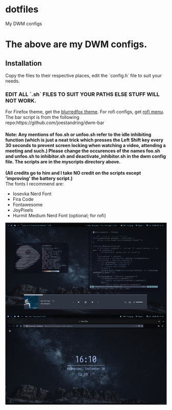 # dotfiles
My DWM configs
<h1> The above are my DWM configs.</h1>
<h2>Installation</h2>
Copy the files to their respective places, edit the `config.h` file to suit your needs.
<h3>EDIT ALL `.sh` FILES TO SUIT YOUR PATHS ELSE STUFF WILL NOT WORK.</h3>
For Firefox theme, get the <a href="https://github.com/manilarome/blurredfox">blurredfox theme</a>.
For rofi configs, get <a href="https://gitlab.com/vahnrr/rofi-menus#requirements">rofi menu</a>.
The bar script is from the following repo:https://github.com/joestandring/dwm-bar <br>
<h4>Note: Any mentions of foo.sh or unfoo.sh refer to the idle inhibiting function (which is just a neat trick which presses the Left Shift key every 30 seconds to prevent screen locking when watching a video, attending a meeting and such.) Please change the occurences of the names foo.sh and unfoo.sh to inhibitor.sh and deactivate_inhibitor.sh in the dwm config file. The scripts are in the myscripts directory above.</h4>
<b>(All credits go to him and I take NO credit on the scripts except 'improving' the battery script.)</b><br>
The fonts I recommend are:
<ul>
<li>Iosevka Nerd Font</li>
<li>Fira Code</li>
<li>Fontawesome</li>
<li>JoyPixels</li>
<li>Hurmit Medium Nerd Font (optional; for rofi)</li>
</ul>
<img src='/screenshots/imgonline-com-ua-twotoone-byNO7a5jIbXGHq.jpg'>
